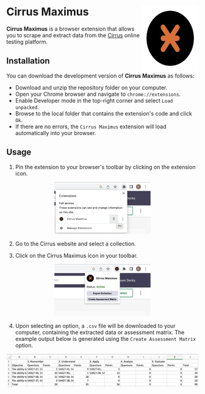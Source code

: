 # Cirrus Maximus <img src='https://github.com/koenderks/CirrusMaximus/raw/development/images/icon.svg' width='149' height='173' align='right'/>

**Cirrus Maximus** is a browser extension that allows you to scrape and extract data from the [Cirrus](https://cirrusassessment.com) online testing platform.

## Installation

You can download the development version of **Cirrus Maximus** as follows:

- Download and unzip the repository folder on your computer.
- Open your Chrome browser and navigate to `chrome://extensions`.
- Enable Developer mode in the top-right corner and select `Load unpacked`.
- Browse to the local folder that contains the extension's code and click `Ok`.
- If there are no errors, the `Cirrus Maximus` extension will load automatically into your browser.

## Usage

1. Pin the extension to your browser's toolbar by clicking on the extension icon.

<p align="center">
	<img src='https://github.com/koenderks/CirrusMaximus/raw/development/images/readme1.png' width = "50%"/>
</p>

2. Go to the Cirrus website and select a collection.

3. Click on the Cirrus Maximus icon in your toolbar.

<p align="center">
	<img src='https://github.com/koenderks/CirrusMaximus/raw/development/images/readme2.png' width = "50%"/>
</p>

4. Upon selecting an option, a `.csv` file will be downloaded to your computer, containing the extracted data or assessment matrix. The example output below is generated using the `Create Assessment Matrix` option.

<p align="center">
	<img src='https://github.com/koenderks/CirrusMaximus/raw/development/images/readme3.png' width = "100%"/>
</p>
